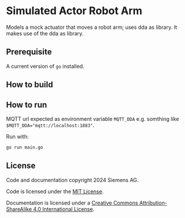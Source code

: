 # Simulated Actor Robot Arm

Models a mock actuator that moves a robot arm; uses dda as library.
It makes use of the dda as library.

## Prerequisite

A current version of `go` installed.

## How to build

## How to run

MQTT url expected as environment variable `MQTT_DDA` e.g. somthing like `$MQTT_DDA="mqtt://localhost:1883"`.

Run with:

```bash
go run main.go
```

## License

Code and documentation copyright 2024 Siemens AG.

Code is licensed under the [MIT License](https://opensource.org/licenses/MIT).

Documentation is licensed under a
[Creative Commons Attribution-ShareAlike 4.0 International License](http://creativecommons.org/licenses/by-sa/4.0/).